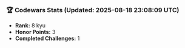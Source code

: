### 🏆 Codewars Stats (Updated: 2025-08-18 23:08:09 UTC)

- **Rank:** 8 kyu
- **Honor Points:** 3
- **Completed Challenges:** 1
